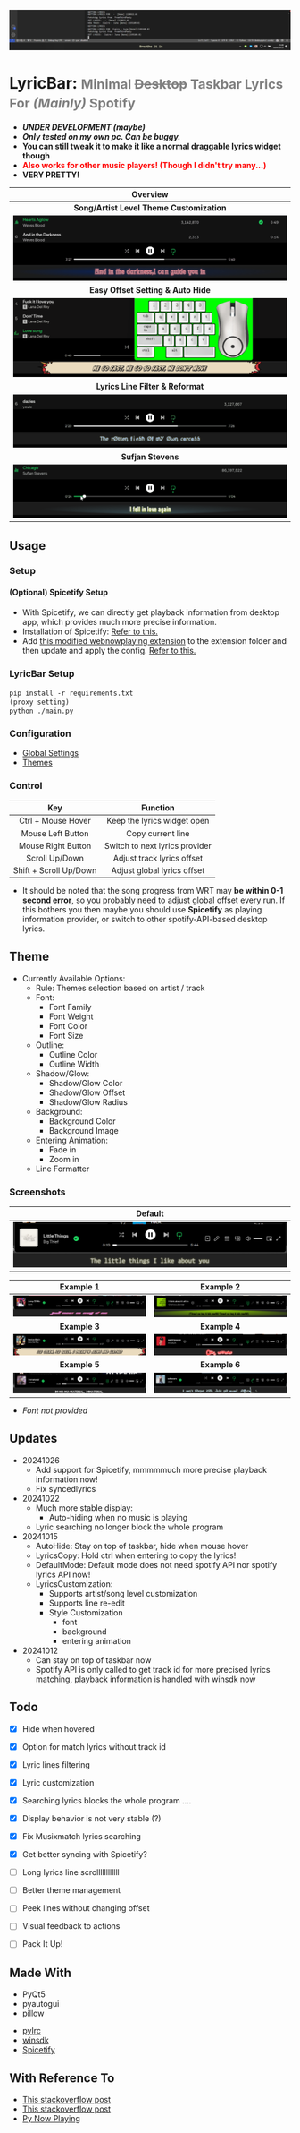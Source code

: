 ![Layout](examples/pngs/layout.png)

# LyricBar: <small style="color:grey">Minimal ~~Desktop~~ Taskbar Lyrics For *(Mainly)* Spotify </small>

- ***UNDER DEVELOPMENT (maybe)***
- ***Only tested on my own pc. Can be buggy.***
- **You can still tweak it to make it like a normal draggable lyrics widget though**
- <span style="color:red; font-weight:bold;">Also works for other music players! (Though I didn't try many...)</span>
- **VERY PRETTY!**


| Overview |
|:----------:|
| **Song/Artist Level Theme Customization** |
| ![song_change](examples/gifs/charlixcx_everythingisromantic.gif) |
| **Easy Offset Setting & Auto Hide** |
| ![ctrl](examples/gifs/lanadelrey_lovesong.gif) |
| **Lyrics Line Filter & Reformat** |
| ![fzl](examples/gifs/yeule_softscars.gif) |
| **Sufjan Stevens** |
| ![sfj](examples/gifs/sufjanstevens_chicago.gif) |

## Usage

### Setup

#### (Optional) Spicetify Setup
- With Spicetify, we can directly get playback information from desktop app, which provides much more precise information.
- Installation of Spicetify: [Refer to this.](https://spicetify.app/docs/advanced-usage/installation/)
- Add [this modified webnowplaying extension](webnowplaying.js) to the extension folder and then update and apply the config. [Refer to this.](https://spicetify.app/docs/advanced-usage/extensions)

### LyricBar Setup

```
pip install -r requirements.txt
(proxy setting)
python ./main.py
```

### Configuration
- [Global Settings](LyricBar/globalvariables.py)
- [Themes](LyricBar/stylesheets.py)

### Control

| Key | Function |
|:---:|:--------:|
| Ctrl + Mouse Hover | Keep the lyrics widget open |
| Mouse Left Button | Copy current line |
| Mouse Right Button | Switch to next lyrics provider |
| Scroll Up/Down | Adjust track lyrics offset |
| Shift + Scroll Up/Down | Adjust global lyrics offset |

- It should be noted that the song progress from WRT may **be within 0-1 second error**, so you probably need to adjust global offset every run. If this bothers you then maybe you should use **Spicetify** as playing information provider, or switch to other spotify-API-based desktop lyrics.

## Theme 

- Currently Available Options:
    - Rule: Themes selection based on artist / track
    - Font:
        - Font Family
        - Font Weight
        - Font Color
        - Font Size
    - Outline:
        - Outline Color
        - Outline Width
    - Shadow/Glow:
        - Shadow/Glow Color
        - Shadow/Glow Offset
        - Shadow/Glow Radius
    - Background:
        - Background Color
        - Background Image
    - Entering Animation:
        - Fade in
        - Zoom in
    - Line Formatter

### Screenshots

| Default |
|:-------:|
| ![Default](examples/pngs/bigthief_littlethings.png) |

| Example 1 | Example 2 |
|:-----------:|:-----------:|
| ![Example 1](examples/pngs/bjork_armyofme.png) | ![Example 2](examples/pngs/charlixcx_ithinkaboutitallthetime.png) |
| **Example 3** | **Example 4** |
| ![Example 3](examples/pngs/lanadelrey_venicebitch.png) | ![Example 4](examples/pngs/rosalia_motomami.png) |
| **Example 5** | **Example 6** |
| ![Example 5](examples/pngs/sophie_immaterial.png) | ![Example 6](examples/pngs/yeule_softscars.png) |

- *Font not provided*


## Updates

- 20241026
    - Add support for Spicetify, mmmmmuch more precise playback information now!
    - Fix syncedlyrics
- 20241022
    - Much more stable display:
        - Auto-hiding when no music is playing
    - Lyric searching no longer block the whole program
- 20241015
    - AutoHide: Stay on top of taskbar, hide when mouse hover
    - LyricsCopy: Hold ctrl when entering to copy the lyrics!
    - DefaultMode: Default mode does not need spotify API nor spotify lyrics API now!
    - LyricsCustomization:
        - Supports artist/song level customization
        - Supports line re-edit
        - Style Customization
            - font
            - background
            - entering animation
- 20241012
    - Can stay on top of taskbar now
    - Spotify API is only called to get track id for more precised lyrics matching, playback information is handled with winsdk now


## Todo

- [x] Hide when hovered
- [x] Option for match lyrics without track id
- [x] Lyric lines filtering
- [x] Lyric customization
- [x] Searching lyrics blocks the whole program ....
- [x] Display behavior is not very stable (?)
- [x] Fix Musixmatch lyrics searching
- [x] Get better syncing with Spicetify?
- [ ] Long lyrics line scrollllllllllll
- [ ] Better theme management
- [ ] Peek lines without changing offset
- [ ] Visual feedback to actions
- [ ] Pack It Up! 


## Made With
- PyQt5
- pyautogui
- pillow
<!-- - [syrics](https://github.com/akashrchandran/Syrics)
- [spotipy](https://github.com/spotipy-dev/spotipy) -->
- [pylrc](https://github.com/doakey3/pylrc)
- [winsdk](https://github.com/pywinrt/python-winsdk)
- [Spicetify](https://spicetify.app)

## With Reference To
- [This stackoverflow post](https://stackoverflow.com/questions/64290561/qlabel-correct-positioning-for-text-outline)
- [This stackoverflow post](https://stackoverflow.com/questions/79080076/how-to-set-a-qwidget-hidden-when-mouse-hovering-and-reappear-when-mouse-leaving)
- [Py Now Playing](https://github.com/ABUCKY0/py-now-playing)